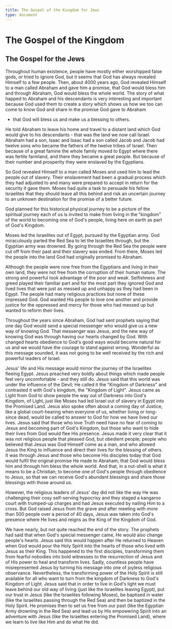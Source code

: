 ```yaml
---
title: The Gospel of the Kingdom for Jews
type: document
---
```

# The Gospel of the Kingdom

## The Gospel for the Jews

Throughout human existence, people have mostly either worshipped false
gods, or tried to ignore God, but it seems that God has always revealed
Himself to a few people. Then, about 4000 years ago, God revealed
Himself to a man called Abraham and gave him a promise, that God would
bless him and through Abraham, God would bless the whole world. The
story of what happed to Abraham and his descendants is very interesting
and important because God used them to create a story which shows us how
we too can come to know God and share in the promise God gave to Abraham
- that God will bless us and make us a blessing to others.

He told Abraham to leave his home and travel to a distant land which God
would give to his descendants - that was the land we now call Israel.
Abraham had a son, Isaac and Isaac had a son called Jacob and Jacob had
twelve sons who became the fathers of the twelve tribes of Israel. Then
because of a great famine the whole family moved to Egypt where there
was fertile farmland, and there they became a great people. But because
of their number and prosperity they were enslaved by the Egyptians.

So God revealed Himself to a man called Moses and used him to lead the
people out of slavery. Their enslavement had been a gradual process
which they had adjusted to and many were prepared to accept in return
for the security it gave them. Moses had quite a task to persuade his
fellow Israelites that they should leave all this behind and risk an
uncertain journey to an unknown destination for the promise of a better
future.

God planned for this historical physical journey to be a picture of the
spiritual journey each of us is invited to make from living in the
\"kingdom\" of the world to becoming one of God\'s people, living here
on earth as part of God\'s Kingdom.

Moses led the Israelites out of Egypt, pursued by the Egyptian army. God
miraculously parted the Red Sea to let the Israelites through, but the
Egyptian army was drowned. By going through the Red Sea the people were
cut off from their past and their slavery was ended. From there, Moses
led the people into the land God had originally promised to Abraham.

Although the people were now free from the Egyptians and living in their
own land, they were not free from the corruption of their human nature.
The strong and powerful took advantage of the poor and weak. Selfishness
and greed played their familiar part and for the most part they ignored
God and lived lives that were just as messed up and unhappy as they had
been in Egypt. The people had many religious practices but none of these
impressed God. God wanted His people to love one another and provide
justice for the oppressed and mercy for those who had messed up but
wanted to reform their lives.

Throughout the years since Abraham, God had sent prophets saying that
one day God would send a special messenger who would give us a new way
of knowing God. That messenger was Jesus, and the new way of knowing God
was through having our hearts changed by God. With changed hearts
obedience to God\'s good ways would become natural for us and we would
have the courage to stand against wrong. Wonderful as this message
sounded, it was not going to be well received by the rich and powerful
leaders of Israel.

Jesus\' life and His message would mirror the journey of the Israelites
fleeing Egypt. Jesus preached very boldly about things which made people
feel very uncomfortable - and they still do. Jesus said that this world
was under the influence of the Devil; He called it the \"Kingdom of
Darkness\" and contrasted it with God\'s kingdom, the \"Kingdom of
Light\". Jesus came as Light from God to show people the way out of
Darkness into God\'s Kingdom, of Light, just like Moses had led Israel
out of slavery in Egypt into the Promised Land. Jesus also spoke often
about a coming day of Justice, like a global court-hearing when everyone
of us, whether living or long-since dead, would be called to answer to
God for how we have lived our lives. Jesus said that those who love
Truth need have no fear of coming to Jesus and becoming part of God\'s
Kingdom, but those who want to hide their lives from God would flee His
presence. Jesus made it very clear that it was not religious people that
pleased God, but obedient people; people who believed that Jesus was God
Himself come as a man, and who allowed Jesus the King to influence and
direct their lives for the blessing of others. It was through Jesus and
those who become His disciples today that God would fulfil the original
promise He made to Abraham; that God would bless him and through him
bless the whole world. And that, in a nut-shell is what it means to be a
Christian; to become one of God\'s people through obedience to Jesus, so
that we can receive God\'s abundant blessings and share those blessings
with those around us.

However, the religious leaders of Jesus\' day did not like the way He
was challenging their cosy self-serving hypocrisy and they staged a
kangaroo court with trumped-up charges and had Jesus executed by nailing
Him to a cross. But God raised Jesus from the grave and after meeting
with more than 500 people over a period of 40 days, Jesus was taken into
God\'s presence where He lives and reigns as the King of the Kingdom of
God.

We have nearly, but not quite reached the end of the story. The prophets
had said that when God\'s special messenger came, He would also change
people\'s hearts. Jesus said this would happen after He returned to
Heaven when God would pour the Holy Spirit into the hearts of those who
lived with Jesus as their King. This happened to the first disciples,
transforming them from fearful nobodies into bold witnesses to the
resurrection of Jesus and of His power to heal and transform lives.
Sadly, countless people have misrepresented Jesus by turning his message
into one of joyless religious observance. Nevertheless, the transforming
power of the Holy Spirit is still available for all who want to turn
from the kingdom of Darkness to God\'s Kingdom of Light. Jesus said that
in order to live in God\'s light we must leave behind our old way of
living (just like the Israelites leaving Egypt), put our trust in Jesus
(like the Israelites following Moses), be baptised in water (like the
Israelites passing through the Red Sea) and then be baptized in the Holy
Spirit. He promises then to set us free from our past (like the Egyptian
Army drowning in the Red Sea) and lead us by His empowering Spirit into
an adventure with Jesus (like the Israelites entering the Promised
Land), where we learn to live like Him and do what He did.
